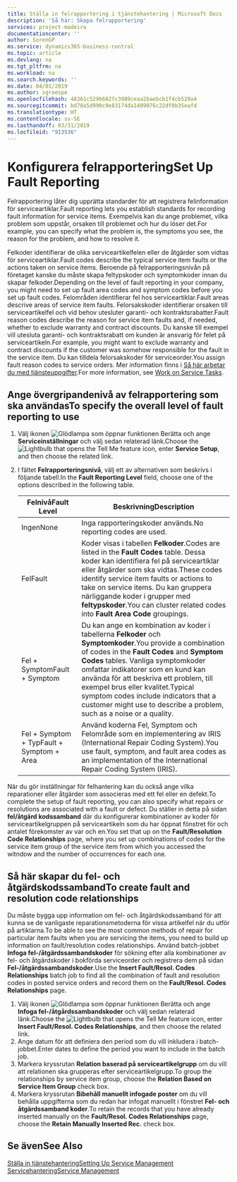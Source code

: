 ```yaml
---
title: Ställa in felrapportering i tjänstehantering | Microsoft Docs
description: 'Så här: Skapa felrapportering'
services: project-madeira
documentationcenter: ''
author: SorenGP
ms.service: dynamics365-business-central
ms.topic: article
ms.devlang: na
ms.tgt_pltfrm: na
ms.workload: na
ms.search.keywords: ''
ms.date: 04/01/2019
ms.author: sgroespe
ms.openlocfilehash: 48361c529b682fc3989ceaa2baebcb1f4cb529a4
ms.sourcegitcommit: bd78a5d990c9e83174da1409076c22df8b35eafd
ms.translationtype: HT
ms.contentlocale: sv-SE
ms.lasthandoff: 03/31/2019
ms.locfileid: "913536"
---
```

# <a name="set-up-fault-reporting"></a><span data-ttu-id="db5e8-103">Konfigurera felrapportering</span><span class="sxs-lookup"><span data-stu-id="db5e8-103">Set Up Fault Reporting</span></span>
<span data-ttu-id="db5e8-104">Felrapportering låter dig upprätta standarder för att registrera felinformation för serviceartiklar.</span><span class="sxs-lookup"><span data-stu-id="db5e8-104">Fault reporting lets you establish standards for recording fault information for service items.</span></span> <span data-ttu-id="db5e8-105">Exempelvis kan du ange problemet, vilka problem som uppstår, orsaken till problemet och hur du löser det.</span><span class="sxs-lookup"><span data-stu-id="db5e8-105">For example, you can specify what the problem is, the symptoms you see, the reason for the problem, and how to resolve it.</span></span>  

<span data-ttu-id="db5e8-106">Felkoder identifierar de olika serviceartikelfelen eller de åtgärder som vidtas för serviceartiklar.</span><span class="sxs-lookup"><span data-stu-id="db5e8-106">Fault codes describe the typical service item faults or the actions taken on service items.</span></span> <span data-ttu-id="db5e8-107">Beroende på felrapporteringsnivån på företaget kanske du måste skapa feltypskoder och symptomkoder innan du skapar felkoder.</span><span class="sxs-lookup"><span data-stu-id="db5e8-107">Depending on the level of fault reporting in your company, you might need to set up fault area codes and symptom codes before you set up fault codes.</span></span> <span data-ttu-id="db5e8-108">Felområden identifierar fel hos serviceartiklar.</span><span class="sxs-lookup"><span data-stu-id="db5e8-108">Fault areas descrive areas of service item faults.</span></span> <span data-ttu-id="db5e8-109">Felorsakskoder identifierar orsaken till serviceartikelfel och vid behov utesluter garanti- och kontraktsrabatter.</span><span class="sxs-lookup"><span data-stu-id="db5e8-109">Fault reason codes describe the reason for service item faults and, if needed, whether to exclude warranty and contract discounts.</span></span> <span data-ttu-id="db5e8-110">Du kanske till exempel vill utesluta garanti- och kontraktsrabatt om kunden är ansvarig för felet på serviceartikeln.</span><span class="sxs-lookup"><span data-stu-id="db5e8-110">For example, you might want to exclude warranty and contract discounts if the customer was somehow responsible for the fault in the service item.</span></span> <span data-ttu-id="db5e8-111">Du kan tilldela felorsakskoder för serviceorder.</span><span class="sxs-lookup"><span data-stu-id="db5e8-111">You assign fault reason codes to service orders.</span></span> <span data-ttu-id="db5e8-112">Mer information finns i [Så här arbetar du med tjänsteuppgifter](service-how-to-work-on-service-tasks.md).</span><span class="sxs-lookup"><span data-stu-id="db5e8-112">For more information, see [Work on Service Tasks](service-how-to-work-on-service-tasks.md).</span></span>  

## <a name="to-specify-the-overall-level-of-fault-reporting-to-use"></a><span data-ttu-id="db5e8-113">Ange övergripandenivå av felrapportering som ska användas</span><span class="sxs-lookup"><span data-stu-id="db5e8-113">To specify the overall level of fault reporting to use</span></span>
1. <span data-ttu-id="db5e8-114">Välj ikonen ![Glödlampa som öppnar funktionen Berätta](media/ui-search/search_small.png "Berätta vad du vill göra") och ange **Serviceinställningar** och välj sedan relaterad länk.</span><span class="sxs-lookup"><span data-stu-id="db5e8-114">Choose the ![Lightbulb that opens the Tell Me feature](media/ui-search/search_small.png "Tell me what you want to do") icon, enter **Service Setup**, and then choose the related link.</span></span>
2. <span data-ttu-id="db5e8-115">I fältet **Felrapporteringsnivå**, välj ett av alternativen som beskrivs i följande tabell.</span><span class="sxs-lookup"><span data-stu-id="db5e8-115">In the **Fault Reporting Level** field, choose one of the options described in the following table.</span></span>  

    |<span data-ttu-id="db5e8-116">**Felnivå**</span><span class="sxs-lookup"><span data-stu-id="db5e8-116">**Fault Level**</span></span>|<span data-ttu-id="db5e8-117">**Beskrivning**</span><span class="sxs-lookup"><span data-stu-id="db5e8-117">**Description**</span></span>|  
    |------------|-------------|  
    |<span data-ttu-id="db5e8-118">Ingen</span><span class="sxs-lookup"><span data-stu-id="db5e8-118">None</span></span> | <span data-ttu-id="db5e8-119">Inga rapporteringskoder används.</span><span class="sxs-lookup"><span data-stu-id="db5e8-119">No reporting codes are used.</span></span>|  
    |<span data-ttu-id="db5e8-120">Fel</span><span class="sxs-lookup"><span data-stu-id="db5e8-120">Fault</span></span> | <span data-ttu-id="db5e8-121">Koder visas i tabellen **Felkoder**.</span><span class="sxs-lookup"><span data-stu-id="db5e8-121">Codes are listed in the **Fault Codes** table.</span></span> <span data-ttu-id="db5e8-122">Dessa koder kan identifiera fel på serviceartiklar eller åtgärder som ska vidtas.</span><span class="sxs-lookup"><span data-stu-id="db5e8-122">These codes identify service item faults or actions to take on service items.</span></span> <span data-ttu-id="db5e8-123">Du kan gruppera närliggande koder i grupper med **feltypskoder**.</span><span class="sxs-lookup"><span data-stu-id="db5e8-123">You can cluster related codes into **Fault Area Code** groupings.</span></span>|  
    |<span data-ttu-id="db5e8-124">Fel + Symptom</span><span class="sxs-lookup"><span data-stu-id="db5e8-124">Fault + Symptom</span></span> | <span data-ttu-id="db5e8-125">Du kan ange en kombination av koder i tabellerna **Felkoder** och **Symptomkoder**.</span><span class="sxs-lookup"><span data-stu-id="db5e8-125">You provide a combination of codes in the **Fault Codes** and **Symptom Codes** tables.</span></span> <span data-ttu-id="db5e8-126">Vanliga symptomkoder omfattar indikatorer som en kund kan använda för att beskriva ett problem, till exempel brus eller kvalitet.</span><span class="sxs-lookup"><span data-stu-id="db5e8-126">Typical symptom codes include indicators that a customer might use to describe a problem, such as a noise or a quality.</span></span>|  
    |<span data-ttu-id="db5e8-127">Fel + Symptom + Typ</span><span class="sxs-lookup"><span data-stu-id="db5e8-127">Fault + Symptom + Area</span></span> | <span data-ttu-id="db5e8-128">Använd koderna Fel, Symptom och Felområde som en implementering av IRIS (International Repair Coding System).</span><span class="sxs-lookup"><span data-stu-id="db5e8-128">You use fault, symptom, and fault area codes as an implementation of the International Repair Coding System (IRIS).</span></span>|  

<span data-ttu-id="db5e8-129">När du gör inställningar för felhantering kan du också ange vilka reparationer eller åtgärder som associeras med ett fel eller en defekt.</span><span class="sxs-lookup"><span data-stu-id="db5e8-129">To complete the setup of fault reporting, you can also specify what repairs or resolutions are associated with a fault or defect.</span></span> <span data-ttu-id="db5e8-130">Du ställer in detta på sidan **fel/åtgärd kodssamband** där du konfigurerar kombinationer av koder för serviceartikelgruppen på serviceartikeln som du har öppnat fönstret för och antalet förekomster av var och en.</span><span class="sxs-lookup"><span data-stu-id="db5e8-130">You set that up on the **Fault/Resolution Code Relationships** page, where you set up combinations of codes for the service item group of the service item from which you accessed the witndow and the number of occurrences for each one.</span></span>

## <a name="to-create-fault-and-resolution-code-relationships"></a><span data-ttu-id="db5e8-131">Så här skapar du fel- och åtgärdskodssamband</span><span class="sxs-lookup"><span data-stu-id="db5e8-131">To create fault and resolution code relationships</span></span>
<!--this needs to go in a working with topic-->
<span data-ttu-id="db5e8-132"> Du måste bygga upp information om fel- och åtgärdskodssamband för att kunna se de vanligaste reparationsmetoderna för vissa artikelfel när du utför på artiklarna.</span><span class="sxs-lookup"><span data-stu-id="db5e8-132">To be able to see the most common methods of repair for particular item faults when you are servicing the items, you need to build up information on fault/resolution codes relationships.</span></span> <span data-ttu-id="db5e8-133">Använd batch-jobbet **Infoga fel-/åtgärdssambandskoder** för sökning efter alla kombinationer av fel- och åtgärdskoder i bokförda serviceorder och registrera dem på sidan **Fel-/åtgärdssambandskoder**.</span><span class="sxs-lookup"><span data-stu-id="db5e8-133">Use the **Insert Fault/Resol. Codes Relationships** batch job to find all the combination of fault and resolution codes in posted service orders and record them on the **Fault/Resol. Codes Relationships** page.</span></span>

1. <span data-ttu-id="db5e8-134">Välj ikonen ![Glödlampa som öppnar funktionen Berätta](media/ui-search/search_small.png "Berätta vad du vill göra") och ange **Infoga fel-/åtgårdssambandskoder** och välj sedan relaterad länk.</span><span class="sxs-lookup"><span data-stu-id="db5e8-134">Choose the ![Lightbulb that opens the Tell Me feature](media/ui-search/search_small.png "Tell me what you want to do") icon, enter **Insert Fault/Resol. Codes Relationships**, and then choose the related link.</span></span>  
2. <span data-ttu-id="db5e8-135">Ange datum för att definiera den period som du vill inkludera i batch-jobbet.</span><span class="sxs-lookup"><span data-stu-id="db5e8-135">Enter dates to define the period you want to include in the batch job.</span></span>  
3. <span data-ttu-id="db5e8-136">Markera kryssrutan **Relation baserad på serviceartikelgrupp** om du vill att relationen ska grupperas efter serviceartikelgrupp.</span><span class="sxs-lookup"><span data-stu-id="db5e8-136">To group the relationships by service item group, choose the **Relation Based on Service Item Group** check box.</span></span>  
4. <span data-ttu-id="db5e8-137">Markera kryssrutan **Bibehåll manuellt infogade poster** om du vill behålla uppgifterna som du redan har infogat manuellt i fönstret **Fel- och åtgärdssamband koder**.</span><span class="sxs-lookup"><span data-stu-id="db5e8-137">To retain the records that you have already inserted manually on the **Fault/Resol. Codes Relationships** page, choose the **Retain Manually Inserted Rec.** check box.</span></span>  

## <a name="see-also"></a><span data-ttu-id="db5e8-138">Se även</span><span class="sxs-lookup"><span data-stu-id="db5e8-138">See Also</span></span>
[<span data-ttu-id="db5e8-139">Ställa in tjänstehantering</span><span class="sxs-lookup"><span data-stu-id="db5e8-139">Setting Up Service Management</span></span>](service-setup-service.md)  
[<span data-ttu-id="db5e8-140">Servicehantering</span><span class="sxs-lookup"><span data-stu-id="db5e8-140">Service Management</span></span>](service-service.md)  
